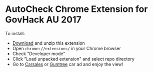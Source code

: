 # AutoCheck Chrome Extension for GovHack AU 2017

To install:

- [Download](https://github.com/andrej-griniuk/autocheck_ext/archive/master.zip) and unzip this extension
- Open `chrome://extensions/` in your Chrome browser
- Check "Developer mode" 
- Click "Load unpacked extension" and select repo directory
- Go to [Carsales](https://www.carsales.com.au/private/details/Audi-A4-2010/SSE-AD-4857988/?gts=SSE-AD-4857988&gtssaleid=SSE-AD-4857988&rankingType=Spotlight) or [Gumtree](https://www.gumtree.com.au/s-ad/forest-lake/cars-vans-utes/urgent-sale-2003-toyota-camry-rego-rwc/1150446532) car ad and enjoy the view!
